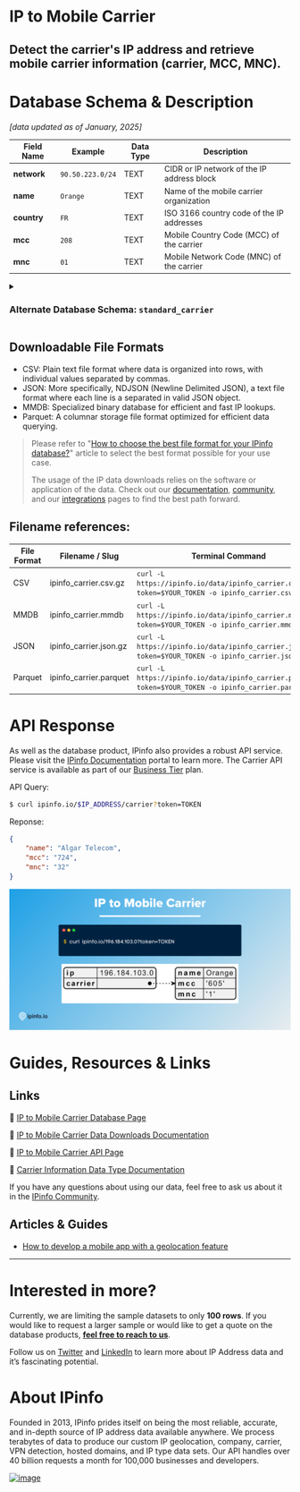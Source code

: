 # IP to Mobile Carrier

## Detect the carrier's IP address and retrieve mobile carrier information (carrier, MCC, MNC).

# Database Schema & Description

*[data updated as of January, 2025]*

| Field Name   | Example          | Data Type | Description                                |
|--------------|------------------|-----------|--------------------------------------------|
| **network**  | `90.50.223.0/24` | TEXT      | CIDR or IP network of the IP address block |
| **name**     | `Orange`         | TEXT      | Name of the mobile carrier organization    |
| **country**  | `FR`             | TEXT      | ISO 3166 country code of the IP addresses  |
| **mcc**      | `208`            | TEXT      | Mobile Country Code (MCC) of the carrier   |
| **mnc**      | `01`             | TEXT      | Mobile Network Code (MNC) of the carrier   |

<details>

<summary><h3>Alternate Database Schema: <code>standard_carrier</code></h3></summary>

The `standard_carrier` data download is structured based on IP ranges (`start_ip` and `end_ip`) and includes the `join_key` column. Our default data downloads has been updated (January, 2025) to use the `network`-based schema which also does not include the `join_key` column. However, we will continue supporting the original IP range-based schema for existing customers, with no plans for deprecation. While the underlying data remains the same, the difference lies only in the schema.

| Field Name   | Example                                    | Data Type | Description                                              |
|--------------|--------------------------------------------|-----------|----------------------------------------------------------|
| **start_ip** | `5.208.203.0`                              | TEXT      | Starting IP address of an IP address range               |
| **end_ip**   | `5.208.203.255`                            | TEXT      | Ending IP address of an IP address range                 |
| **join_key** | `5.208.0.0`                                | TEXT      | Special variable to facilitate database `join` operation |
| **name**     | `Mobile Communication Company of Iran PLC` | TEXT      | Name of the mobile carrier                               |
| **country**  | `IR`                                       | TEXT      | ISO 3166 country code of the IP addresses                |
| **mcc**      | `432`                                      | TEXT      | Mobile Country Code (MCC) of the carrier                 |
| **mnc**      | `11`                                       | TEXT      | Mobile Network Code (MNC) of the carrier                 |


> Includes IP range columns (`start_ip` and `end_ip`) instead of a network or CIDR based column (`network`).
> `join_key` represents the Class C network each IP address is part of, allowing you to filter the result set significantly before `join`ing. Learn more about `join_key` [here](https://community.ipinfo.io/t/ipinfos-join-key-column-explained/5526).

#### Samples

- [CSV Database] [IP to Mobile Carrier Database Sample](/IP%20to%20Mobile%20Carrier/ip_carrier_sample.csv)
- [JSON Database] [IP to Mobile Carrier Database Sample](/IP%20to%20Mobile%20Carrier/ip_carrier_sample.json)
- [MMDB Database] [IP to Mobile Carrier Database Sample](/IP%20to%20Mobile%20Carrier/ip_carrier_sample.mmdb)
- [API] [IP to Mobile Carrier API Response Sample](/IP%20to%20Mobile%20Carrier/ip_carrier_api_sample.json)

</details>

## Downloadable File Formats

- CSV: Plain text file format where data is organized into rows, with individual values separated by commas.
- JSON: More specifically, NDJSON (Newline Delimited JSON), a text file format where each line is a separated in valid JSON object.
- MMDB: Specialized binary database for efficient and fast IP lookups.
- Parquet: A columnar storage file format optimized for efficient data querying.

> 
> Please refer to "[How to choose the best file format for your IPinfo database?](https://ipinfo.io/blog/ipinfo-database-formats/)" article to select the best format possible for your use case.
>
> The usage of the IP data downloads relies on the software or application of the data. Check out our [documentation](https://ipinfo.io/developers/database-download), [community](https://community.ipinfo.io/c/docs/8), and our [integrations](https://ipinfo.io/integrations) pages to find the best path forward.


## Filename references:

| File Format | Filename / Slug    | Terminal Command                                                                            |
|-------------|--------------------|---------------------------------------------------------------------------------------------|
| CSV         | ipinfo_carrier.csv.gz  | `curl -L https://ipinfo.io/data/ipinfo_carrier.csv.gz?token=$YOUR_TOKEN -o ipinfo_carrier.csv.gz`   |
| MMDB        | ipinfo_carrier.mmdb    | `curl -L https://ipinfo.io/data/ipinfo_carrier.mmdb?token=$YOUR_TOKEN -o ipinfo_carrier.mmdb`       |
| JSON        | ipinfo_carrier.json.gz | `curl -L https://ipinfo.io/data/ipinfo_carrier.json.gz?token=$YOUR_TOKEN -o ipinfo_carrier.json.gz` |
| Parquet     | ipinfo_carrier.parquet | `curl -L https://ipinfo.io/data/ipinfo_carrier.parquet?token=$YOUR_TOKEN -o ipinfo_carrier.parquet` |

# API Response

As well as the database product, IPinfo also provides a robust API service. Please visit the [IPinfo Documentation](https://ipinfo.io/developers/data-types#carrier-data) portal to learn more. The Carrier API service is available as part of our [Business Tier](https://ipinfo.io/developers/responses#business-plan) plan.

API Query:

```bash
$ curl ipinfo.io/$IP_ADDRESS/carrier?token=TOKEN
```

Reponse:

```json
{
    "name": "Algar Telecom",
    "mcc": "724",
    "mnc": "32"
}
```

![mobile carrier API response.png](../assets/mobile_carrier_api_response.png)

# Guides, Resources & Links

## Links

🔗 [IP to Mobile Carrier Database Page](https://ipinfo.io/products/mobile-ip-database)

🔗 [IP to Mobile Carrier Data Downloads Documentation](https://ipinfo.io/developers/ip-to-mobile-carrier-database)

🔗 [IP to Mobile Carrier API Page](https://ipinfo.io/products/ip-carrier-api)

🔗 [Carrier Information Data Type Documentation](https://ipinfo.io/developers/data-types#carrier-data)

If you have any questions about using our data, feel free to ask us about it in the [IPinfo Community](https://community.ipinfo.io/).

## Articles & Guides

- [How to develop a mobile app with a geolocation feature](https://ipinfo.io/blog/how-to-develop-a-mobile-application-software-with-a-geolocation-feature/)

---

# Interested in more?

Currently, we are limiting the sample datasets to only **100 rows**. If you would like to request a larger sample or would like to get a quote on the database products, **[feel free to reach to us](https://ipinfo.io/products/ip-database-download#request_form)**.

Follow us on [Twitter](https://twitter.com/ipinfo) and [LinkedIn](https://www.linkedin.com/company/ipinfo/) to learn more about IP Address data and it’s fascinating potential.

# About IPinfo

Founded in 2013, IPinfo prides itself on being the most reliable, accurate, and in-depth source of IP address data available anywhere. We process terabytes of data to produce our custom IP geolocation, company, carrier, VPN detection, hosted domains, and IP type data sets. Our API handles over 40 billion requests a month for 100,000 businesses and developers.

[![image](https://avatars3.githubusercontent.com/u/15721521?s=128&u=7bb7dde5c4991335fb234e68a30971944abc6bf3&v=4)](https://ipinfo.io/)